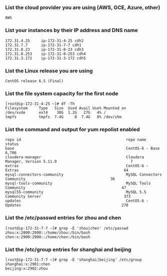 ### List the cloud provider you are using (AWS, GCE, Azure, other)
```
AWS
```

### List your instances by their IP address and DNS name
```
172.31.4.25     ip-172-31-4-25 cdh2
172.31.7.7      ip-172-31-7-7 cdh1
172.31.8.23     ip-172-31-8-23 cdh3
172.31.8.253    ip-172-31-8-253 cdh4
172.31.3.172    ip-172-31-3-172 cdh5

```

### List the Linux release you are using
```
CentOS release 6.5 (Final)
```

### List the file system capacity for the first node
```
[root@ip-172-31-4-25 ~]# df -Th
Filesystem     Type   Size  Used Avail Use% Mounted on
/dev/xvde      ext4    30G  1.2G   27G   4% /
tmpfs          tmpfs  7.4G     0  7.4G   0% /dev/shm

```

### List the command and output for yum repolist enabled
```
repo id                                               repo name                                                    status
base                                                  CentOS-6 - Base                                              6,706
cloudera-manager                                      Cloudera Manager, Version 5.11.0                                 7
extras                                                CentOS-6 - Extras                                               64
mysql-connectors-community                            MySQL Connectors Community                                      36
mysql-tools-community                                 MySQL Tools Community                                           47
mysql55-community                                     MySQL 5.5 Community Server                                     373
updates                                               CentOS-6 - Updates                                             270

```
### List the /etc/passwd entries for zhou and chen
```
[root@ip-172-31-7-7 ~]# grep -E 'zhou|chen' /etc/passwd
zhou:x:2800:2800::/home/zhou:/bin/bash
chen:x:2900:2900::/home/chen:/bin/bash
```

### List the /etc/group entries for shanghai and beijing
```
[root@ip-172-31-7-7 ~]# grep -E 'shanghai|beijing' /etc/group
shanghai:x:2901:chen
beijing:x:2902:zhou

```
